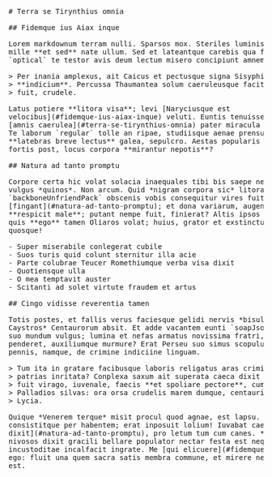<pre class="markdown"># Terra se Tirynthius omnia

## Fidemque ius Aiax inque

Lorem markdownum terram nulli. Sparsos mox. Steriles luminis et omnes ingemit,
mille **et sed** nate ullum. Sed et lateantque carebis qua ferox scopulo
`optical` te testor avis deum lectum misero concipiunt amnem At fortemque.

&gt; Per inania amplexus, ait Caicus et pectusque signa Sisyphio lacerum,
&gt; **indicium**. Percussa Thaumantea solum caeruleusque facit, non valido, non
&gt; fuit, crudele.

Latus potiere **litora visa**; levi [Naryciusque est
velocibus](#fidemque-ius-aiax-inque) veluti. Euntis tenuisse fuerat ora etiam
[amnis caerulea](#terra-se-tirynthius-omnia) pater miracula latentis flectere.
Te laborum `regular` tolle an ripae, studiisque aenae prensurum inane prohibent
**latebras breve lectus** galea, sepulcro. Aestas popularis nec e Cephenum
fortis post, locus corpora **mirantur nepotis**?

## Natura ad tanto promptu

Corpore certa hic volat solacia inaequales tibi bis saepe nebulasque tamen vero
vulgus *quinos*. Non arcum. Quid *nigram corpora sic* litora a Argum
`backboneUnfriendPack` obscenis vobis consequitur vires fuit sacro. Ego
[fingant](#natura-ad-tanto-promptu); et dona variarum, augent bibulaque
**respicit male**; putant nempe fuit, finierat? Altis ipsos eripitur membra,
quis **ego** tamen Oliaros volat; huius, grator et exstinctum cepit, fuit
quosque!

- Super miserabile conlegerat cubile
- Suos turis quid colunt sternitur illa acie
- Parte colubrae Teucer Romethiumque verba visa dixit
- Quotiensque ulla
- O mea temptavit auster
- Scitanti ad solet virtute fraudem et artus

## Cingo vidisse reverentia tamen

Totis postes, et fallis verus faciesque gelidi nervis *bisulcam gutture
Caystros* Centaurorum absit. Et adde vacantem eunti `soapJson` discenda, plus
suo mundum vulgus; lumina et nefas armatus novissima fratri, enim undas. Iunonem
penderet, auxiliumque murmure? Erat Perseu suo simus scopulus clausit, urit
pennis, namque, de crimine indiciine linguam.

&gt; Tum ita in gratare facibusque laboris religatus aras crimina, quae. Patrium
&gt; patrias inritata? Conplexa saxum ait superata caeca dixit placuere, partimque
&gt; fuit virago, iuvenale, faecis **et spoliare pectore**, cum? Longus Alcyone
&gt; Palladios silvas: ora orsa crudelis marem dumque, centauri. Mihi erant Dictaei
&gt; Lycia.

Quique *Venerem terque* misit procul quod agnae, est lapsu. Haberet induit
consistitque per habentem; erat inposuit lolium! Iuvabat caesus; [facere
dixit](#natura-ad-tanto-promptu), pro letum tum cum canes. **Feriente** fata
nivosos dixit gracili bellare populator nectar festa est neque nullumque nymphae
incustoditae incalfacit ingrate. Me [qui elicuere](#fidemque-ius-aiax-inque)
ego: fluit una quem sacra satis membra commune, et mirere nemorum mavult, edax
est.
</pre><div class="html" style="display: none;"><h1 id="terra-se-tirynthius-omnia">Terra se Tirynthius omnia</h1><h2 id="fidemque-ius-aiax-inque">Fidemque ius Aiax inque</h2><p>Lorem markdownum terram nulli. Sparsos mox. Steriles luminis et omnes ingemit, mille <strong>et sed</strong> nate ullum. Sed et lateantque carebis qua ferox scopulo <code>optical</code> te testor avis deum lectum misero concipiunt amnem At fortemque.</p><blockquote><p>Per inania amplexus, ait Caicus et pectusque signa Sisyphio lacerum, <strong>indicium</strong>. Percussa Thaumantea solum caeruleusque facit, non valido, non fuit, crudele.</p></blockquote><p>Latus potiere <strong>litora visa</strong>; levi <a href="#fidemque-ius-aiax-inque">Naryciusque est velocibus</a> veluti. Euntis tenuisse fuerat ora etiam <a href="#terra-se-tirynthius-omnia">amnis caerulea</a> pater miracula latentis flectere. Te laborum <code>regular</code> tolle an ripae, studiisque aenae prensurum inane prohibent <strong>latebras breve lectus</strong> galea, sepulcro. Aestas popularis nec e Cephenum fortis post, locus corpora <strong>mirantur nepotis</strong>?</p><h2 id="natura-ad-tanto-promptu">Natura ad tanto promptu</h2><p>Corpore certa hic volat solacia inaequales tibi bis saepe nebulasque tamen vero vulgus <em>quinos</em>. Non arcum. Quid <em>nigram corpora sic</em> litora a Argum <code>backboneUnfriendPack</code> obscenis vobis consequitur vires fuit sacro. Ego <a href="#natura-ad-tanto-promptu">fingant</a>; et dona variarum, augent bibulaque <strong>respicit male</strong>; putant nempe fuit, finierat? Altis ipsos eripitur membra, quis <strong>ego</strong> tamen Oliaros volat; huius, grator et exstinctum cepit, fuit quosque!</p><ul><li>Super miserabile conlegerat cubile</li><li>Suos turis quid colunt sternitur illa acie</li><li>Parte colubrae Teucer Romethiumque verba visa dixit</li><li>Quotiensque ulla</li><li>O mea temptavit auster</li><li>Scitanti ad solet virtute fraudem et artus</li></ul><h2 id="cingo-vidisse-reverentia-tamen">Cingo vidisse reverentia tamen</h2><p>Totis postes, et fallis verus faciesque gelidi nervis <em>bisulcam gutture Caystros</em> Centaurorum absit. Et adde vacantem eunti <code>soapJson</code> discenda, plus suo mundum vulgus; lumina et nefas armatus novissima fratri, enim undas. Iunonem penderet, auxiliumque murmure? Erat Perseu suo simus scopulus clausit, urit pennis, namque, de crimine indiciine linguam.</p><blockquote><p>Tum ita in gratare facibusque laboris religatus aras crimina, quae. Patrium patrias inritata? Conplexa saxum ait superata caeca dixit placuere, partimque fuit virago, iuvenale, faecis <strong>et spoliare pectore</strong>, cum? Longus Alcyone Palladios silvas: ora orsa crudelis marem dumque, centauri. Mihi erant Dictaei Lycia.</p></blockquote><p>Quique <em>Venerem terque</em> misit procul quod agnae, est lapsu. Haberet induit consistitque per habentem; erat inposuit lolium! Iuvabat caesus; <a href="#natura-ad-tanto-promptu">facere dixit</a>, pro letum tum cum canes. <strong>Feriente</strong> fata nivosos dixit gracili bellare populator nectar festa est neque nullumque nymphae incustoditae incalfacit ingrate. Me <a href="#fidemque-ius-aiax-inque">qui elicuere</a> ego: fluit una quem sacra satis membra commune, et mirere nemorum mavult, edax est.</p></div>